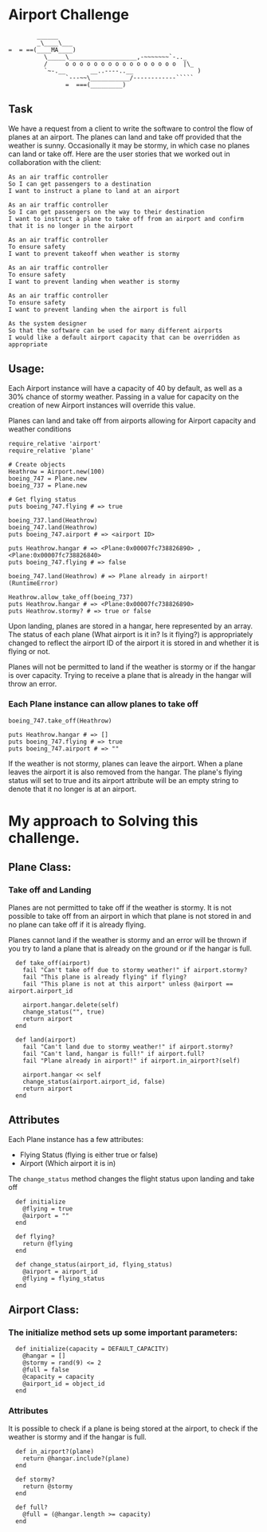 Airport Challenge
=================

```
        ______
        _\____\___
=  = ==(____MA____)
          \_____\___________________,-~~~~~~~`-.._
          /     o o o o o o o o o o o o o o o o  |\_
          `~-.__       __..----..__                  )
                `---~~\___________/------------`````
                =  ===(_________)

```

Task
-----

We have a request from a client to write the software to control the flow of planes at an airport. The planes can land and take off provided that the weather is sunny. Occasionally it may be stormy, in which case no planes can land or take off.  Here are the user stories that we worked out in collaboration with the client:


```
As an air traffic controller 
So I can get passengers to a destination 
I want to instruct a plane to land at an airport

As an air traffic controller 
So I can get passengers on the way to their destination 
I want to instruct a plane to take off from an airport and confirm that it is no longer in the airport

As an air traffic controller 
To ensure safety 
I want to prevent takeoff when weather is stormy 

As an air traffic controller 
To ensure safety 
I want to prevent landing when weather is stormy 

As an air traffic controller 
To ensure safety 
I want to prevent landing when the airport is full 

As the system designer
So that the software can be used for many different airports
I would like a default airport capacity that can be overridden as appropriate
```


## Usage:

Each Airport instance will have a capacity of 40 by default, as well as a 30% chance of stormy weather.
Passing in a value for capacity on the creation of new Airport instances will override this value.

Planes can land and take off from airports allowing for Airport capacity and weather conditions
```
require_relative 'airport'
require_relative 'plane'

# Create objects
Heathrow = Airport.new(100)
boeing_747 = Plane.new
boeing_737 = Plane.new

# Get flying status
puts boeing_747.flying # => true

boeing_737.land(Heathrow)
boeing_747.land(Heathrow)
puts boeing_747.airport # => <airport ID>

puts Heathrow.hangar # => <Plane:0x00007fc738826890> , <Plane:0x00007fc738826840>
puts boeing_747.flying # => false

boeing_747.land(Heathrow) # => Plane already in airport! (RuntimeError)

Heathrow.allow_take_off(boeing_737)
puts Heathrow.hangar # => <Plane:0x00007fc738826890>
puts Heathrow.stormy? # => true or false

```

Upon landing, planes are stored in a hangar, here represented by an array. The status of each plane (What airport is it in? Is it flying?) is appropriately changed to reflect the airport ID of the airport it is stored in and whether it is flying or not.

Planes will not be permitted to land if the weather is stormy or if the hangar is over capacity. Trying to receive a plane that is already in the hangar will throw an error.

### Each Plane instance can allow planes to take off

```
boeing_747.take_off(Heathrow)

puts Heathrow.hangar # => []
puts boeing_747.flying # => true
puts boeing_747.airport # => ""
```

If the weather is not stormy, planes can leave the airport. When a plane leaves the airport it is also removed from the hangar. The plane's flying status will set to true and its airport attribute will be an empty string to denote that it no longer is at an airport.

# My approach to Solving this challenge.

## Plane Class:

### Take off and Landing

Planes are not permitted to take off if the weather is stormy. It is not possible to take off from an airport in which that plane is not stored in and no plane can take off if it is already flying.

Planes cannot land if the weather is stormy and an error will be thrown if you try to land a plane that is already on the ground or if the hangar is full.

```
  def take_off(airport)
    fail "Can't take off due to stormy weather!" if airport.stormy?
    fail "This plane is already flying" if flying?
    fail "This plane is not at this airport" unless @airport == airport.airport_id

    airport.hangar.delete(self)
    change_status("", true)
    return airport
  end

  def land(airport)
    fail "Can't land due to stormy weather!" if airport.stormy?
    fail "Can't land, hangar is full!" if airport.full?
    fail "Plane already in airport!" if airport.in_airport?(self)
    
    airport.hangar << self
    change_status(airport.airport_id, false)
    return airport
  end
```
## Attributes

Each Plane instance has a few attributes:

* Flying Status (flying is either true or false)
* Airport (Which airport it is in)

The `change_status` method changes the flight status upon landing and take off 

```
  def initialize
    @flying = true
    @airport = ""
  end

  def flying?
    return @flying
  end

  def change_status(airport_id, flying_status)
    @airport = airport_id
    @flying = flying_status
  end

```

## Airport Class:
### The initialize method sets up some important parameters:

```
  def initialize(capacity = DEFAULT_CAPACITY)
    @hangar = []
    @stormy = rand(9) <= 2
    @full = false
    @capacity = capacity
    @airport_id = object_id
  end
```

### Attributes

It is possible to check if a plane is being stored at the airport, to check if the weather is stormy and if the hangar is full.

```
  def in_airport?(plane)
    return @hangar.include?(plane)
  end

  def stormy?
    return @stormy
  end

  def full?
    @full = (@hangar.length >= capacity)
  end
```
